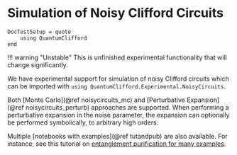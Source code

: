 # Simulation of Noisy Clifford Circuits

```@meta
DocTestSetup = quote
    using QuantumClifford
end
```

!!! warning "Unstable"
    This is unfinished experimental functionality that will change significantly.

We have experimental support for simulation of noisy Clifford circuits which can be imported with `using QuantumClifford.Experimental.NoisyCircuits`.

Both [Monte Carlo](@ref noisycircuits_mc) and [Perturbative Expansion](@ref noisycircuits_perturb) approaches are supported. When performing a perturbative expansion in the noise parameter, the expansion can optionally be performed symbolically, to arbitrary high orders.

Multiple [notebooks with examples](@ref tutandpub) are also available.
For instance, see this tutorial on [entanglement purification for many examples](https://github.com/QuantumSavory/QuantumClifford.jl/blob/master/docs/src/notebooks/Noisy_Circuits_Tutorial_with_Purification_Circuits.ipynb).